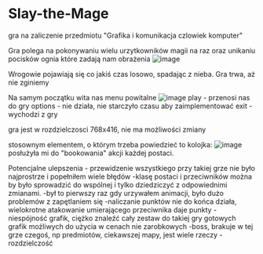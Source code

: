 # Slay-the-Mage

gra na zaliczenie przedmiotu "Grafika i komunikacja czlowiek komputer"

Gra polega na pokonywaniu wielu urzytkowników magii na raz oraz unikaniu pocisków ognia które zadają nam obrażenia
![image](https://user-images.githubusercontent.com/69533622/229312475-ccc37c62-2ae7-4012-a45e-3bf504c7cd68.png)

Wrogowie pojawiają się co jakiś czas losowo, spadając z nieba. Gra trwa, aż nie zginiemy

Na samym początku wita nas menu powitalne
![image](https://user-images.githubusercontent.com/69533622/229312519-1f52627f-7e66-418d-bc45-0ffe911dedda.png)
play - przenosi nas do gry
options - nie działa, nie starczyło czasu aby zaimplementować
exit - wychodzi z gry


gra jest w rozdzielczosci 768x416, nie ma możliwości zmiany

stosownym elementem, o którym trzeba powiedzieć to kolojka:
![image](https://user-images.githubusercontent.com/69533622/229312579-b4292df4-4e7e-4241-ae5a-99fe2b3d33c7.png)
posłużyła mi do "bookowania" akcji każdej postaci.

Potencjalne ulepszenia - przewidzenie wszystkiego przy takiej grze nie było najprostrze i popełniłem wiele błędów
-klasę postaci i przeciwników można by było sprowadzić do wspólnej i tylko dziedziczyć z odpowiednimi zmianami.
-był to pierwszy raz gdy urzywałem animacji, było dużo problemów z zapętlaniem się
-naliczanie punktów nie do końca działa, wielokrotne atakowanie umierającego przeciwnika daje punkty
-niespójność grafik, ciężko znaleźć cały zestaw do takiej gry gotowych grafik możliwych do użycia w cenach nie zarobkowych
-boss, brakuje w tej grze czegoś, np predmiotów, ciekawszej mapy, jest wiele rzeczy
-rozdzielczość
